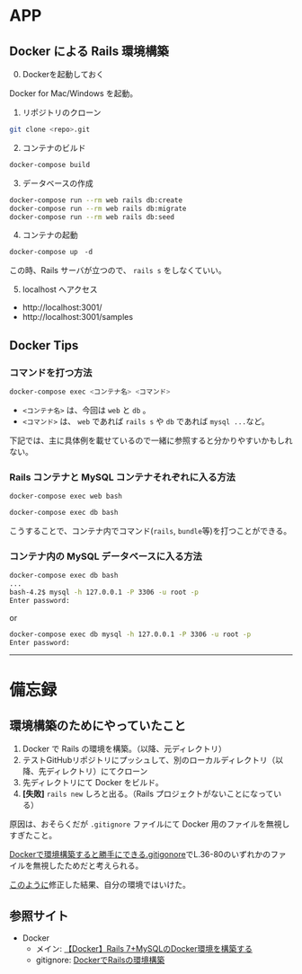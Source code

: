 # APP


## Docker による Rails 環境構築
0. Dockerを起動しておく
   
Docker for Mac/Windows を起動。


1. リポジトリのクローン
```sh
git clone <repo>.git
```

2. コンテナのビルド
```sh
docker-compose build
```

3. データベースの作成
```sh
docker-compose run --rm web rails db:create
docker-compose run --rm web rails db:migrate
docker-compose run --rm web rails db:seed
```

4. コンテナの起動
```sh
docker-compose up　-d
```
この時、Rails サーバが立つので、 `rails s` をしなくていい。

5. localhost へアクセス
- http://localhost:3001/
- http://localhost:3001/samples


## Docker Tips
### コマンドを打つ方法
```sh
docker-compose exec <コンテナ名> <コマンド>
```
- `<コンテナ名>` は、今回は `web` と `db` 。
- `<コマンド>` は、 `web` であれば `rails s` や `db` であれば `mysql ...`など。

下記では、主に具体例を載せているので一緒に参照すると分かりやすいかもしれない。

### Rails コンテナと MySQL コンテナそれぞれに入る方法
```sh
docker-compose exec web bash
```

```sh
docker-compose exec db bash
```

こうすることで、コンテナ内でコマンド(`rails`, `bundle`等)を打つことができる。

### コンテナ内の MySQL データベースに入る方法

```sh
docker-compose exec db bash
...
bash-4.2$ mysql -h 127.0.0.1 -P 3306 -u root -p
Enter password:
```
or
```sh
docker-compose exec db mysql -h 127.0.0.1 -P 3306 -u root -p
Enter password:
```

---

# 備忘録
## 環境構築のためにやっていたこと
1. Docker で Rails の環境を構築。（以降、元ディレクトリ）
2. テストGitHubリポジトリにプッシュして、別のローカルディレクトリ（以降、先ディレクトリ）にてクローン
3. 先ディレクトリにて Docker をビルド。
4. **[失敗]** `rails new` しろと出る。（Rails プロジェクトがないことになっている）

原因は、おそらくだが `.gitignore` ファイルにて Docker 用のファイルを無視しすぎたこと。

[Dockerで環境構築すると勝手にできる.gitigonore](https://github.com/konekato/sample-rails-on-docker/blob/1cddb5dea26b5bace94f4cec0ca5a5e5cde5249b/.gitignore)でL.36-80のいずれかのファイルを無視したためだと考えられる。

[このように](./.gitignore)修正した結果、自分の環境ではいけた。

## 参照サイト
- Docker
  - メイン: [【Docker】Rails 7+MySQLのDocker環境を構築する](https://zenn.dev/wakkunn/articles/33c84147608078)
  - gitignore: [DockerでRailsの環境構築](https://qiita.com/fussy113/items/e9f7457ad4de74023ef6#step1-rails-new%E3%82%B3%E3%83%9E%E3%83%B3%E3%83%89%E3%81%BE%E3%81%A7%E3%81%AE%E6%BA%96%E5%82%99)